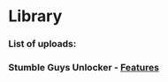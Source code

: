 # Library

### **List of uploads:**


### Stumble Guys Unlocker - [Features](https://github.com/KevinDerEchte/Library/blob/main/sUnlocker/README.md)


